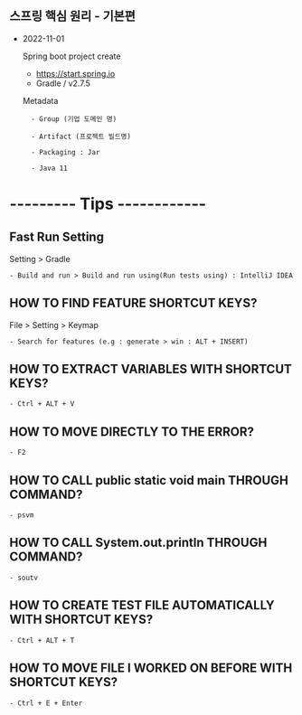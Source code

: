 ## 스프링 핵심 원리 - 기본편

* 2022-11-01

    Spring boot project create 
    - https://start.spring.io
    - Gradle / v2.7.5

    Metadata
	
        - Group (기업 도메인 명)
		
        - Artifact (프로젝트 빌드명)
		
		- Packaging : Jar

        - Java 11 

# --------- Tips ------------
## Fast Run Setting
Setting > Gradle

    - Build and run > Build and run using(Run tests using) : IntelliJ IDEA 

## HOW TO FIND FEATURE SHORTCUT KEYS?
File > Setting > Keymap

    - Search for features (e.g : generate > win : ALT + INSERT) 

## HOW TO EXTRACT VARIABLES WITH SHORTCUT KEYS?
    - Ctrl + ALT + V

## HOW TO MOVE DIRECTLY TO THE ERROR? 
    - F2

## HOW TO CALL public static void main THROUGH COMMAND?
    - psvm

## HOW TO CALL System.out.println THROUGH COMMAND?
    - soutv

## HOW TO CREATE TEST FILE AUTOMATICALLY WITH SHORTCUT KEYS?
    - Ctrl + ALT + T

## HOW TO MOVE FILE I WORKED ON BEFORE WITH SHORTCUT KEYS?
    - Ctrl + E + Enter